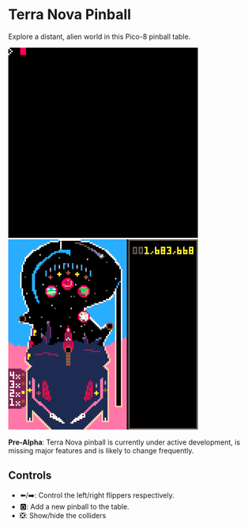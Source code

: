# Terra Nova Pinball
Explore a distant, alien world in this Pico-8 pinball table.

![alt text](assets/terra-nova-pinball-menu-demo1.gif "Recording of menu screen")
![alt text](assets/terra-nova-pinball-dev1.gif "Recording of current gameplay")

**Pre-Alpha**: Terra Nova pinball is currently under active development, is missing major features and is likely to change frequently.

## Controls
- ⬅️/➡️: Control the left/right flippers respectively.
- 🅾️: Add a new pinball to the table.
- ❎: Show/hide the colliders

